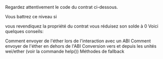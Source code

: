 Regardez attentivement le code du contrat ci-dessous.

Vous battrez ce niveau si

vous revendiquez la propriété du contrat
vous réduisez son solde à 0
  Voici quelques conseils:

Comment envoyer de l'éther lors de l'interaction avec un ABI
Comment envoyer de l'éther en dehors de l'ABI
Conversion vers et depuis les unités wei/ether (voir la commande help())
Méthodes de fallback